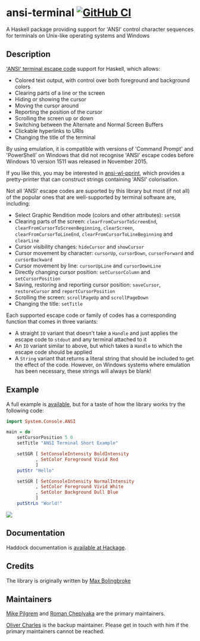 ansi-terminal [![GitHub CI](https://github.com/UnkindPartition/ansi-terminal/workflows/CI/badge.svg)](https://github.com/UnkindPartition/ansi-terminal/actions)
=============

A Haskell package providing support for 'ANSI' control character sequences for
terminals on Unix-like operating systems and Windows

Description
-----------

['ANSI' terminal escape code](http://en.wikipedia.org/wiki/ANSI_escape_sequences)
support for Haskell, which allows:
-   Colored text output, with control over both foreground and background
    colors
-   Clearing parts of a line or the screen
-   Hiding or showing the cursor
-   Moving the cursor around
-   Reporting the position of the cursor
-   Scrolling the screen up or down
-   Switching between the Alternate and Normal Screen Buffers
-   Clickable hyperlinks to URIs
-   Changing the title of the terminal

By using emulation, it is compatible with versions of 'Command Prompt' and
'PowerShell' on Windows that did not recognise 'ANSI' escape codes before
Windows 10 version 1511 was released in November 2015.

If you like this, you may be interested in
[ansi-wl-pprint](http://github.com/batterseapower/ansi-wl-pprint), which
provides a pretty-printer that can construct strings containing 'ANSI'
colorisation.

Not all 'ANSI' escape codes are suported by this library but most (if not
all) of the popular ones that are well-supported by terminal software are,
including:
-   Select Graphic Rendition mode (colors and other attributes): `setSGR`
-   Clearing parts of the screen: `clearFromCursorToScreenEnd`,
    `clearFromCursorToScreenBeginning`, `clearScreen`,
    `clearFromCursorToLineEnd`, `clearFromCursorToLineBeginning` and
    `clearLine`
-   Cursor visibility changes: `hideCursor` and `showCursor`
-   Cursor movement by character: `cursorUp`, `cursorDown`, `cursorForward` and
    `cursorBackward`
-   Cursor movement by line: `cursorUpLine` and `cursorDownLine`
-   Directly changing cursor position: `setCursorColumn` and `setCursorPosition`
-   Saving, restoring and reporting cursor position: `saveCursor`,
    `restoreCursor` and `reportCursorPosition`
-   Scrolling the screen: `scrollPageUp` and `scrollPageDown`
-   Changing the title: `setTitle`

Each supported escape code or family of codes has a corresponding
function that comes in three variants:

-   A straight `IO` variant that doesn't take a `Handle` and just applies the
    escape code to `stdout` and any terminal attached to it
-   An `IO` variant similar to above, but which takes a `Handle` to which the
    escape code should be applied
-   A `String` variant that returns a literal string that should be
    included to get the effect of the code. However, on Windows systems where
    emulation has been necessary, these strings will always be blank!

Example
-------

A full example is
[available](https://github.com/UnkindPartition/ansi-terminal/blob/master/app/Example.hs),
but for a taste of how the library works try the following code:

``` haskell
import System.Console.ANSI

main = do
    setCursorPosition 5 0
    setTitle "ANSI Terminal Short Example"

    setSGR [ SetConsoleIntensity BoldIntensity
           , SetColor Foreground Vivid Red
           ]
    putStr "Hello"

    setSGR [ SetConsoleIntensity NormalIntensity
           , SetColor Foreground Vivid White
           , SetColor Background Dull Blue
           ]
    putStrLn "World!"
```

![](https://raw.githubusercontent.com/feuerbach/ansi-terminal/master/example.png)

Documentation
-------------

Haddock documentation is [available at
Hackage](http://hackage.haskell.org/packages/archive/ansi-terminal/latest/doc/html/System-Console-ANSI.html).

Credits
-------

The library is originally written by [Max Bolingbroke](https://github.com/batterseapower)

Maintainers
-----------

[Mike Pilgrem](https://github.com/mpilgrem) and [Roman Cheplyaka](https://github.com/UnkindPartition) are the primary maintainers.

[Oliver Charles](https://github.com/ocharles) is the backup maintainer. Please
get in touch with him if the primary maintainers cannot be reached.

